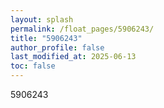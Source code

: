 ```yaml
---
layout: splash
permalink: /float_pages/5906243/
title: "5906243"
author_profile: false
last_modified_at: 2025-06-13
toc: false
---
```

 
5906243
